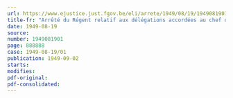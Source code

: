 ```yaml
---
url: https://www.ejustice.just.fgov.be/eli/arrete/1949/08/19/1949081901/justel
title-fr: "Arrêté du Régent relatif aux délégations accordées au chef de cabinet du Premier Ministre et au chef du Service d'Administration générale"
date: 1949-08-19
source:
number: 1949081901
page: 888888
case: 1949-08-19/01
publication: 1949-09-02
starts:
modifies:
pdf-original:
pdf-consolidated:
---
```


